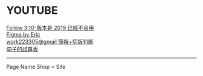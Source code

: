 # YOUTUBE

[Follow 3:10-版本是 2019 已經不合用](https://www.youtube.com/watch?v=Law7wfdg_ls)  
[Figma by Eric](https://www.figma.com/file/kENLKGH76xcovjPI1h4mjq/Side-Project?t=jbWp4NUyv4b2IVsA-0)  
[work223305@gmail 簡報+切版判斷](https://docs.google.com/presentation/d/1fAE6Bh9IHxIoQjzUwHF0Q6zRWOBvEqKA6vEG6Ss9cZQ/edit?usp=sharing)  
[句子的試算表](https://docs.google.com/spreadsheets/d/1XUismvQ5uRgebTKwbijObQ3lB_GrDgm5vYkhxd8TYDo/edit#gid=0)


---

Page Name
Shop = Site
